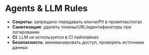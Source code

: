 # Agents & LLM Rules

- **Секреты**: запрещено передавать ключи/PII в промптах/логах
- **Санитизация**: удалять токены/URL/идентификаторы при логировании
- **CI**: LLM не используется в CI пайплайнах
- **Безопасность**: минимизировать доступ, проверять источники данных
